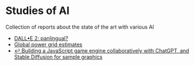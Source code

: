 # Studies of AI
Collection of reports about the state of the art with various AI

* [DALL•E 2: panlingual?](/DALL%E2%80%A2E%202:%20panlingual%3F/research.md)
* [Global power grid estimates](/Global%20power%20grid/raw-chatGPT-session.md)
* [↩︎ Building a JavaScript game engine collaboratively with ChatGPT, and Stable Diffusion for sample graphics](https://github.com/BenWheatley/JS-game-engine)
